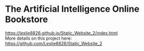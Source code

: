 # The Artificial Intelligence Online Bookstore
https://leslie8826.github.io/Static_Website_2/index.html
<br> More details on this project here: https://github.com/Leslie8826/Static_Website_2
